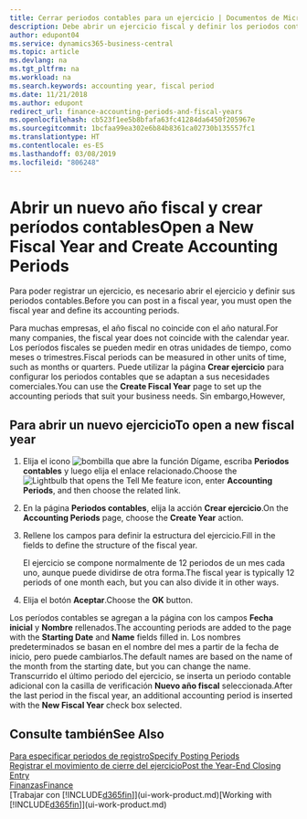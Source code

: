 ```yaml
---
title: Cerrar periodos contables para un ejercicio | Documentos de Microsoft
description: Debe abrir un ejercicio fiscal y definir los periodos contables para poder registrar un ejercicio.
author: edupont04
ms.service: dynamics365-business-central
ms.topic: article
ms.devlang: na
ms.tgt_pltfrm: na
ms.workload: na
ms.search.keywords: accounting year, fiscal period
ms.date: 11/21/2018
ms.author: edupont
redirect_url: finance-accounting-periods-and-fiscal-years
ms.openlocfilehash: cb523f1ee5b8bfafa63fc41284da6450f205967e
ms.sourcegitcommit: 1bcfaa99ea302e6b84b8361ca02730b135557fc1
ms.translationtype: HT
ms.contentlocale: es-ES
ms.lasthandoff: 03/08/2019
ms.locfileid: "806248"
---
```

# <a name="open-a-new-fiscal-year-and-create-accounting-periods"></a><span data-ttu-id="c7b97-103">Abrir un nuevo año fiscal y crear períodos contables</span><span class="sxs-lookup"><span data-stu-id="c7b97-103">Open a New Fiscal Year and Create Accounting Periods</span></span>
<span data-ttu-id="c7b97-104">Para poder registrar un ejercicio, es necesario abrir el ejercicio y definir sus periodos contables.</span><span class="sxs-lookup"><span data-stu-id="c7b97-104">Before you can post in a fiscal year, you must open the fiscal year and define its accounting periods.</span></span>  

<span data-ttu-id="c7b97-105">Para muchas empresas, el año fiscal no coincide con el año natural.</span><span class="sxs-lookup"><span data-stu-id="c7b97-105">For many companies, the fiscal year does not coincide with the calendar year.</span></span> <span data-ttu-id="c7b97-106">Los períodos fiscales se pueden medir en otras unidades de tiempo, como meses o trimestres.</span><span class="sxs-lookup"><span data-stu-id="c7b97-106">Fiscal periods can be measured in other units of time, such as months or quarters.</span></span> <span data-ttu-id="c7b97-107">Puede utilizar la página **Crear ejercicio** para configurar los periodos contables que se adaptan a sus necesidades comerciales.</span><span class="sxs-lookup"><span data-stu-id="c7b97-107">You can use the **Create Fiscal Year** page to set up the accounting periods that suit your business needs.</span></span> <span data-ttu-id="c7b97-108">Sin embargo,</span><span class="sxs-lookup"><span data-stu-id="c7b97-108">However,</span></span>   

## <a name="to-open-a-new-fiscal-year"></a><span data-ttu-id="c7b97-109">Para abrir un nuevo ejercicio</span><span class="sxs-lookup"><span data-stu-id="c7b97-109">To open a new fiscal year</span></span>
1. <span data-ttu-id="c7b97-110">Elija el icono ![bombilla que abre la función Dígame](media/ui-search/search_small.png "Dígame que desea hacer"), escriba **Periodos contables** y luego elija el enlace relacionado.</span><span class="sxs-lookup"><span data-stu-id="c7b97-110">Choose the ![Lightbulb that opens the Tell Me feature](media/ui-search/search_small.png "Tell me what you want to do") icon, enter **Accounting Periods**, and then choose the related link.</span></span>
2. <span data-ttu-id="c7b97-111">En la página **Periodos contables**, elija la acción **Crear ejercicio**.</span><span class="sxs-lookup"><span data-stu-id="c7b97-111">On the **Accounting Periods** page, choose the **Create Year** action.</span></span>
3. <span data-ttu-id="c7b97-112">Rellene los campos para definir la estructura del ejercicio.</span><span class="sxs-lookup"><span data-stu-id="c7b97-112">Fill in the fields to define the structure of the fiscal year.</span></span>

    <span data-ttu-id="c7b97-113">El ejercicio se compone normalmente de 12 periodos de un mes cada uno, aunque puede dividirse de otra forma.</span><span class="sxs-lookup"><span data-stu-id="c7b97-113">The fiscal year is typically 12 periods of one month each, but you can also divide it in other ways.</span></span>
4. <span data-ttu-id="c7b97-114">Elija el botón **Aceptar**.</span><span class="sxs-lookup"><span data-stu-id="c7b97-114">Choose the **OK** button.</span></span>

<span data-ttu-id="c7b97-115">Los períodos contables se agregan a la página con los campos **Fecha inicial** y **Nombre** rellenados.</span><span class="sxs-lookup"><span data-stu-id="c7b97-115">The accounting periods are added to the page with the **Starting Date** and **Name** fields filled in.</span></span> <span data-ttu-id="c7b97-116">Los nombres predeterminados se basan en el nombre del mes a partir de la fecha de inicio, pero puede cambiarlos.</span><span class="sxs-lookup"><span data-stu-id="c7b97-116">The default names are based on the name of the month from the starting date, but you can change the name.</span></span> <span data-ttu-id="c7b97-117">Transcurrido el último periodo del ejercicio, se inserta un periodo contable adicional con la casilla de verificación **Nuevo año fiscal** seleccionada.</span><span class="sxs-lookup"><span data-stu-id="c7b97-117">After the last period in the fiscal year, an additional accounting period is inserted with the **New Fiscal Year** check box selected.</span></span>  


## <a name="see-also"></a><span data-ttu-id="c7b97-118">Consulte también</span><span class="sxs-lookup"><span data-stu-id="c7b97-118">See Also</span></span>
[<span data-ttu-id="c7b97-119">Para especificar periodos de registro</span><span class="sxs-lookup"><span data-stu-id="c7b97-119">Specify Posting Periods</span></span>](finance-how-specify-posting-periods.md)  
[<span data-ttu-id="c7b97-120">Registrar el movimiento de cierre del ejercicio</span><span class="sxs-lookup"><span data-stu-id="c7b97-120">Post the Year-End Closing Entry</span></span>](year-how-post-year-end-close-entry.md)  
[<span data-ttu-id="c7b97-121">Finanzas</span><span class="sxs-lookup"><span data-stu-id="c7b97-121">Finance</span></span>](finance.md)  
<span data-ttu-id="c7b97-122">[Trabajar con [!INCLUDE[d365fin](includes/d365fin_md.md)]](ui-work-product.md)</span><span class="sxs-lookup"><span data-stu-id="c7b97-122">[Working with [!INCLUDE[d365fin](includes/d365fin_md.md)]](ui-work-product.md)</span></span>
